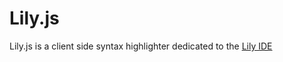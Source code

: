 # Lily.js

Lily.js is a client side syntax highlighter dedicated to the [Lily IDE](https://github.com/Panda-Programming-Language/Lily)